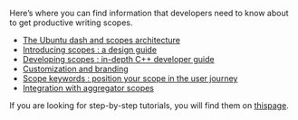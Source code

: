 





Here’s where you can find information that developers need to know about to
get productive writing scopes.

  * [The Ubuntu dash and scopes architecture](/en/phone/scopes/guides/scopes-guide/)
  * [Introducing scopes : a design guide](http://design.ubuntu.com/scopes)
  * [Developing scopes : in-depth C++ developer guide](https://developer.ubuntu.com/api/scopes/cpp/sdk-15.04/index/)
  * [Customization and branding](/en/phone/scopes/guides/scopes-customization-branding/)
  * [Scope keywords : position your scope in the user journey](https://developer.ubuntu.com/en/scopes/guides/scope-keywords/)
  * [Integration with aggregator scopes](https://developer.ubuntu.com/en/scopes/guides/integration-aggregator-scopes)

If you are looking for step-by-step tutorials, you will find them on [thispage](https://developer.ubuntu.com/en/scopes/tutorials/).





